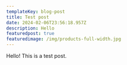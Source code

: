 ```yaml
---
templateKey: blog-post
title: Test post
date: 2024-02-06T23:56:18.957Z
description: Hello
featuredpost: true
featuredimage: /img/products-full-width.jpg
---
```

Hello! This is a test post.